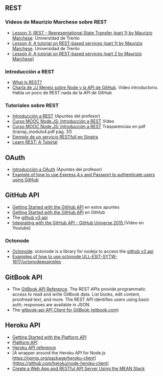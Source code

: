 ## REST

### Videos de Maurizio Marchese sobre REST

* [Lesson 3: REST - Representational State Transfer (part 1) by Maurizio Marchese](https://youtu.be/6m71jmyO_cA). Universidad de Trento
* [Lesson 4: A tutorial on REST-based services (part 1) by Maurizio Marchese](https://youtu.be/ghQa2Zx1iYI). Universidad de Trento
* [Lesson 4: A tutorial on REST-based services (part 2 by Maurizio Marchese)](https://youtu.be/i3fwKhOL-dM)


### Introducción a REST
* [What Is REST?](https://youtu.be/LHJk_ISxHHc)
* [Charla de JJ Merelo sobre Node y la API de GitHub](https://youtu.be/P8nkBfysdZU). Video introductorio. Habla un poco de REST nada de la API de GitHub

### Tutoriales sobre REST

* [Introducción a REST](http://crguezl.github.io/apuntes-ruby/node567.html) (Apuntes del profesor)
* [Curso MOOC Node.JS: Introducción a REST](https://youtu.be/YTiR8chQ3zY) Video
* [Curso MOOC Node.JS: Introducción a REST](restmiriadaX.pdf) Trasparencias en pdf (transp_modulo4.pdf pág. 31)
* [Ejemplo de un servicio RESTfull en Sinatra](http://crguezl.github.io/apuntes-ruby/node568.html)
* [Learn REST: A Tutorial](http://rest.elkstein.org/)

## OAuth

* [Introducción a OAuth](http://nereida.deioc.ull.es/~lpp/perlexamples/node773.html) (Apuntes del profesor)
* [Example of how to use Express 4.x and Passport to authenticate users using GitHub](https://github.com/ULL-ESIT-SYTW-1617/express-4.x-github-example)

## GitHub API

* [Getting Started with the GitHub API](githubapitutorial.md) en estos apuntes
* [Getting Started with the GitHub API](https://developer.github.com/guides/getting-started/) en GitHub
* The [github v3 api](https://developer.github.com/)
* [Integrating with the GitHub API - GitHub Universe 2015
](https://youtu.be/x2fd8HHk5xM) (Vídeo en Youtube)

### Octonode

* [Octonode](https://github.com/pksunkara/octonode): octonode is a library for nodejs to access the [github v3 api](https://developer.github.com/)
* [Examples of how to use octonode ULL-ESIT-SYTW-1617/octonodeexamples](https://github.com/ULL-ESIT-SYTW-1617/octonodeexamples)

## GitBook API

* The [GitBook API Reference](https://developer.gitbook.com/).
The REST APIs provide programmatic access to read and write GitBook data. List books, edit content, proofread text, and more. The REST API identifies users using basic auth; responses are available in JSON.
* The [gitbook-api
API Client for GitBook
 (gitbook.com)](https://www.npmjs.com/package/gitbook-api)

## Heroku API

* [Getting Started with the Platform API](https://devcenter.heroku.com/articles/platform-api-quickstart)
* [Platform API](https://devcenter.heroku.com/categories/platform-api)
* [Heroku API reference](https://devcenter.heroku.com/articles/platform-api-reference)
* [A wrapper around the Heroku API for Node.js https://npmjs.org/package/heroku-client](https://github.com/heroku/node-heroku-client)
* [Create a Web App and RESTful API Server Using the MEAN Stack](https://devcenter.heroku.com/articles/mean-apps-restful-api)
